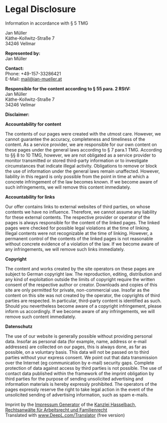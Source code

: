 # Legal Disclosure

Information in accordance with § 5 TMG

Jan Müller\
Käthe-Kollwitz-Straße 7\
34246 Vellmar

**Represented by:**\
Jan Müller

**Contact:**\
Phone: +49-157-33286421\
E-Mail: mail@jan-mueller.at

**Responsible for the content according to § 55 para. 2 RStV:**\
Jan Müller\
Käthe-Kollwitz-Straße 7\
34246 Vellmar

**Disclaimer:**

**Accountability for content**

The contents of our pages were created with the utmost care.
However, we cannot guarantee the accuracy, completeness and timeliness of the content.
As a service provider, we are responsible for our own content on these pages under the general laws according to § 7 para.1 TMG.
According to §§ 8 to 10 TMG, however, we are not obligated as a service provider to monitor transmitted or stored third-party information or to investigate circumstances that indicate illegal activity.
Obligations to remove or block the use of information under the general laws remain unaffected.
However, liability in this regard is only possible from the point in time at which a concrete infringement of the law becomes known.
If we become aware of such infringements, we will remove this content immediately.

**Accountability for links**

Our offer contains links to external websites of third parties, on whose contents we have no influence.
Therefore, we cannot assume any liability for these external contents.
The respective provider or operator of the pages is always responsible for the content of the linked pages.
The linked pages were checked for possible legal violations at the time of linking.
Illegal contents were not recognizable at the time of linking.
However, a permanent control of the contents of the linked pages is not reasonable without concrete evidence of a violation of the law.
If we become aware of any infringements, we will remove such links immediately.

**Copyright**

The content and works created by the site operators on these pages are subject to German copyright law.
The reproduction, editing, distribution and any kind of exploitation outside the limits of copyright require the written consent of the respective author or creator.
Downloads and copies of this site are only permitted for private, non-commercial use.
Insofar as the content on this site was not created by the operator, the copyrights of third parties are respected.
In particular, third-party content is identified as such.
Should you nevertheless become aware of a copyright infringement, please inform us accordingly.
If we become aware of any infringements, we will remove such content immediately.

**Datenschutz**

The use of our website is generally possible without providing personal data.
Insofar as personal data (for example, name, address or e-mail addresses) are collected on our pages, this is always done, as far as possible, on a voluntary basis.
This data will not be passed on to third parties without your express consent.
We point out that data transmission over the Internet (eg communication by e-mail) security gaps.
Complete protection of data against access by third parties is not possible.
The use of contact data published within the framework of the imprint obligation by third parties for the purpose of sending unsolicited advertising and information materials is hereby expressly prohibited.
The operators of the pages expressly reserve the right to take legal action in the event of the unsolicited sending of advertising information, such as spam e-mails.

Imprint by the [Impressum Generator](https://www.impressum-generator.de/) of the [Kanzlei Hasselbach, Rechtsanwälte für Arbeitsrecht und Familienrecht](https://www.kanzlei-hasselbach.de/)\
Translated with www.DeepL.com/Translator (free version)
